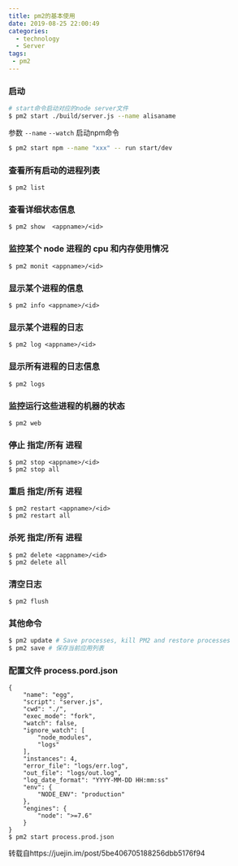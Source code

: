 ```yaml
---
title: pm2的基本使用
date: 2019-08-25 22:00:49
categories:
  - technology
  - Server
tags:
 - pm2
---
```

### 启动
```bash
# start命令启动对应的node server文件
$ pm2 start ./build/server.js --name alisaname
```
参数
`--name`
`--watch`
启动npm命令
```bash
$ pm2 start npm --name "xxx" -- run start/dev
```

### 查看所有启动的进程列表
```
$ pm2 list
```
### 查看详细状态信息
```
$ pm2 show  <appname>/<id>
```
### 监控某个 node 进程的 cpu 和内存使用情况
```
$ pm2 monit <appname>/<id>
```
### 显示某个进程的信息
```
$ pm2 info <appname>/<id>
```
### 显示某个进程的日志
```
$ pm2 log <appname>/<id>
```
### 显示所有进程的日志信息
```
$ pm2 logs
```
### 监控运行这些进程的机器的状态
```
$ pm2 web
```
### 停止 指定/所有 进程
```
$ pm2 stop <appname>/<id>
$ pm2 stop all

```
### 重启 指定/所有 进程
```
$ pm2 restart <appname>/<id>
$ pm2 restart all
```
### 杀死 指定/所有 进程
```
$ pm2 delete <appname>/<id>
$ pm2 delete all
```
### 清空日志
```
$ pm2 flush
```
### 其他命令
```bash
$ pm2 update # Save processes, kill PM2 and restore processes
$ pm2 save # 保存当前应用列表
```
### 配置文件 process.pord.json
```
{
    "name": "egg",
    "script": "server.js",
    "cwd": "./",
    "exec_mode": "fork",
    "watch": false,
    "ignore_watch": [
        "node_modules",
        "logs"
    ],
    "instances": 4,
    "error_file": "logs/err.log",
    "out_file": "logs/out.log",
    "log_date_format": "YYYY-MM-DD HH:mm:ss"
    "env": {
        "NODE_ENV": "production"
    },
    "engines": {
        "node": ">=7.6"
    }
}
$ pm2 start process.prod.json
```
转载自https://juejin.im/post/5be406705188256dbb5176f94
